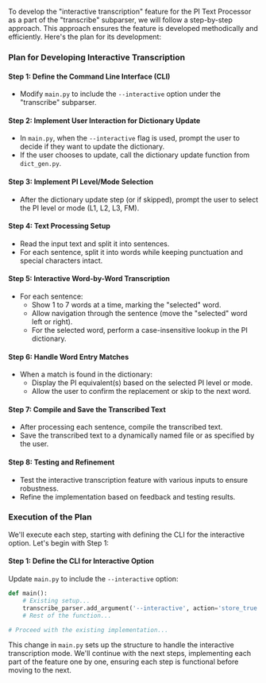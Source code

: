 To develop the "interactive transcription" feature for the PI Text Processor as a part of the "transcribe" subparser, we will follow a step-by-step approach. This approach ensures the feature is developed methodically and efficiently. Here's the plan for its development:

### Plan for Developing Interactive Transcription

#### Step 1: Define the Command Line Interface (CLI)

- Modify `main.py` to include the `--interactive` option under the "transcribe" subparser.

#### Step 2: Implement User Interaction for Dictionary Update

- In `main.py`, when the `--interactive` flag is used, prompt the user to decide if they want to update the dictionary.
- If the user chooses to update, call the dictionary update function from `dict_gen.py`.

#### Step 3: Implement PI Level/Mode Selection

- After the dictionary update step (or if skipped), prompt the user to select the PI level or mode (L1, L2, L3, FM).

#### Step 4: Text Processing Setup

- Read the input text and split it into sentences.
- For each sentence, split it into words while keeping punctuation and special characters intact.

#### Step 5: Interactive Word-by-Word Transcription

- For each sentence:
  - Show 1 to 7 words at a time, marking the "selected" word.
  - Allow navigation through the sentence (move the "selected" word left or right).
  - For the selected word, perform a case-insensitive lookup in the PI dictionary.

#### Step 6: Handle Word Entry Matches

- When a match is found in the dictionary:
  - Display the PI equivalent(s) based on the selected PI level or mode.
  - Allow the user to confirm the replacement or skip to the next word.

#### Step 7: Compile and Save the Transcribed Text

- After processing each sentence, compile the transcribed text.
- Save the transcribed text to a dynamically named file or as specified by the user.

#### Step 8: Testing and Refinement

- Test the interactive transcription feature with various inputs to ensure robustness.
- Refine the implementation based on feedback and testing results.

### Execution of the Plan

We'll execute each step, starting with defining the CLI for the interactive option. Let's begin with Step 1:

#### Step 1: Define the CLI for Interactive Option

Update `main.py` to include the `--interactive` option:

```python
def main():
    # Existing setup...
    transcribe_parser.add_argument('--interactive', action='store_true', help='Enable interactive transcription mode')
    # Rest of the function...

# Proceed with the existing implementation...
```

This change in `main.py` sets up the structure to handle the interactive transcription mode. We'll continue with the next steps, implementing each part of the feature one by one, ensuring each step is functional before moving to the next.
